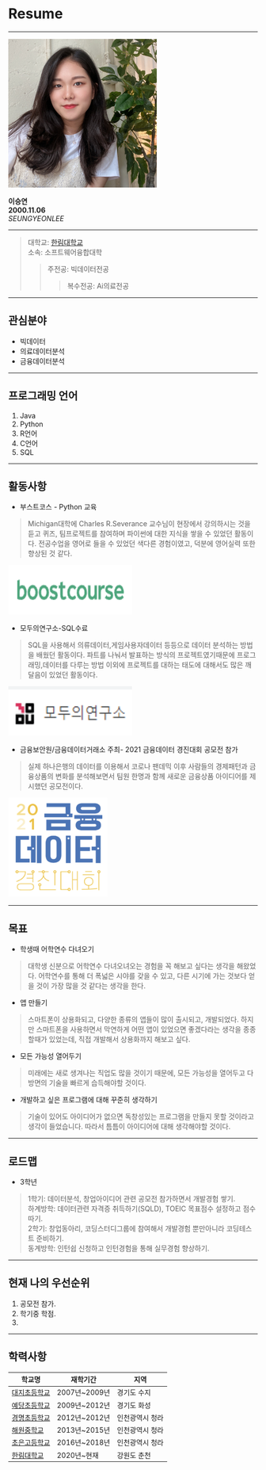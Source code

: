 # Resume
---

<img src=LSY.jpg height=300 width=300>

**이승연**   
**2000.11.06**   
*SEUNGYEONLEE*    

---
>대학교: [한림대학교](https://www.hallym.ac.kr/)   
>소속: 소프트웨어융합대학   
>>주전공: 빅데이터전공   
>>>복수전공: Ai의료전공   

---
## 관심분야

* 빅데이터
* 의료데이터분석
* 금융데이터분석

---
## 프로그래밍 언어

1. Java
2. Python
3. R언어
4. C언어
5. SQL

---
## 활동사항

* 부스트코스 - Python 교육   

>Michigan대학에 Charles R.Severance 교수님이 현장에서 강의하시는 것을 듣고 퀴즈, 팀프로젝트를 참여하며 파이썬에 대한 지식을 쌓을 수 있었던 활동이다.
>전공수업을 영어로 들을 수 있었던 색다른 경험이였고, 덕분에 영어실력 또한 향상된 것 같다.   
 
<img src=boostcourse.png height=100 width=250>   

* 모두의연구소-SQL수료
>SQL을 사용해서 의류데이터,게임사용자데이터 등등으로 데이터 분석하는 방법을 배웠던 활동이다.
>파트를 나눠서 발표하는 방식의 프로젝트였기때문에 프로그래밍,데이터를 다루는 방법 이외에 프로젝트를 대하는 태도에 대해서도 많은 깨달음이 있었던 활동이다.

<img src=모두연.png height=100 width=250>   

* 금융보안원/금융데이터거래소 주최- 2021 금융데이터 경진대회 공모전 참가   
>실제 하나은행의 데이터를 이용해서 코로나 팬데믹 이후 사람들의 경제패턴과 금융상품의 변화를 분석해보면서 팀원 한명과 함께 새로운 금융상품 아이디어를 제시했던 공모전이다.

<img src=경진대회.PNG height=200 width=200>

---
## 목표

* 학생때 어학연수 다녀오기   
>대학생 신분으로 어학연수 다녀오녀오는 경험을 꼭 해보고 싶다는 생각을 해왔었다. 어학연수를 통해 더 폭넓은 시야를 갖을 수 있고, 다른 시기에 가는 것보다 얻을 것이 가장 많을 것 같다는 생각을 한다.    
* 앱 만들기   
>스마트폰이 상용화되고, 다양한 종류의 앱들이 많이 출시되고, 개발되었다. 하지만 스마트폰을 사용하면서 막연하게 어떤 앱이 있었으면 좋겠다라는 생각을 종종 할때가 있었는데, 직접 개발해서 상용화까지 해보고 싶다. 
* 모든 가능성 열어두기
>미래에는 새로 생겨나는 직업도 많을 것이기 때문에, 모든 가능성을 열어두고 다방면의 기술을 빠르게 습득해야할 것이다.
* 개발하고 싶은 프로그램에 대해 꾸준히 생각하기
>기술이 있어도 아이디어가 없으면 독창성있는 프로그램을 만들지 못할 것이라고 생각이 들었습니다. 따라서 틈틈이 아이디어에 대해 생각해야할 것이다.
---
## 로드맵
* 3학년
>1학기: 데이터분석, 창업아이디어 관련 공모전 참가하면서 개발경험 쌓기.   
>하계방학: 데이터관련 자격증 취득하기(SQLD), TOEIC 목표점수 설정하고 점수따기.   
>2학기: 창업동아리, 코딩스터디그룹에 참여해서 개발경험 뿐만아니라 코딩테스트 준비하기.   
>동계방학: 인턴쉽 신청하고 인턴경험을 통해 실무경험 향상하기.   
---
## 현재 나의 우선순위
1. 공모전 참가.
2. 학기중 학점.
3. 
---
## 학력사항

|학교명|재학기간|지역|  
|---|---|---|   
|[대지초등학교](http://www.daiji.es.kr/wah/main/index.htm)|2007년~2009년|경기도 수지|   
|[예당초등학교](http://www.yeadang.es.kr/main)|2009년~2012년|경기도 화성|   
|[경명초등학교](http://igm.icees.kr/main.do)|2012년~2012년|인천광역시 청라|   
|[해원중학교](http://haewon.icems.kr/main.do)|2013년~2015년|인천광역시 청라|   
|[초은고등학교](http://choeun.icehs.kr/main.do)|2016년~2018년|인천광역시 청라|   
|[한림대학교](https://www.hallym.ac.kr/)|2020년~현재|강원도 춘천|   

